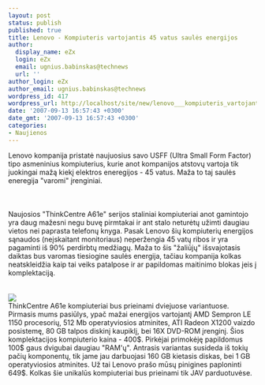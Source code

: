 ```yaml
---
layout: post
status: publish
published: true
title: Lenovo - Kompiuteris vartojantis 45 vatus saulės energijos
author:
  display_name: eZx
  login: eZx
  email: ugnius.babinskas@technews
  url: ''
author_login: eZx
author_email: ugnius.babinskas@technews
wordpress_id: 417
wordpress_url: http://localhost/site/new/lenovo___kompiuteris_vartojantis_45_vatus_saules_energijos/
date: '2007-09-13 16:57:43 +0300'
date_gmt: '2007-09-13 16:57:43 +0300'
categories:
- Naujienos
---
```

<p>Lenovo kompanija pristatė naujuosius savo USFF (Ultra Small Form Factor) tipo asmeninius kompiuterius, kurie anot kompanijos atstovų vartoja tik juokingai mažą kiekį elektros eneregijos - 45 vatus. Maža to taj saulės eneregija &quot;varomi&quot; įrenginiai.<br />
<br><br />
<br>Naujosios &quot;ThinkCentre A61e&quot; serijos staliniai kompiuteriai anot gamintojo yra daug mažesni negu buvę pirmtakai ir ant stalo neturėtų užimti daugiau vietos nei paprasta telefonų knyga. Pasak Lenovo šių kompiuterių energijos sąnaudos (neįskaitant monitoriaus) neperžengia 45 vatų ribos ir yra pagaminti iš 90% perdirbtų medžiagų. Maža to šis &quot;žaliūjų&quot; išsvajotasis daiktas bus varomas tiesiogine saulės energija, tačiau kompanija kolkas neatskleidžia kaip tai veiks patalpose ir ar papildomas maitinimo blokas įeis į komplektaciją.<br />
<br><br><img src="http://www.trustedreviews.com/images/article/inline/5486-lenovosolarpc.jpg"><br>ThinkCentre A61e kompiuteriai bus prieinami dviejuose variantuose. Pirmasis mums pasiūlys, ypač mažai energijos vartojantį AMD Sempron LE 1150 procesorių, 512 Mb operatyviosios atminites, ATI Radeon X1200 vaizdo posistemę, 80 GB talpos diskinį kaupiklį, bei 16X DVD-ROM įrenginį. Šios komplektacijos kompiuterio kaina - 400$. Pirkėjai primokėję papildomus 100$ gaus dvigubai daugiau &quot;RAM'ų&quot;. Antrasis variantas susideda iš tokių pačių komponentų, tik jame jau darbuojasi 160 GB kietasis diskas, bei 1 GB operatyviosios atminites. Už tai Lenovo prašo mūsų pinigines paploninti 649$. Kolkas šie unikalūs kompiuteriai bus prieinami tik JAV parduotuvėse.<br />
<br><br />
<br></p>
